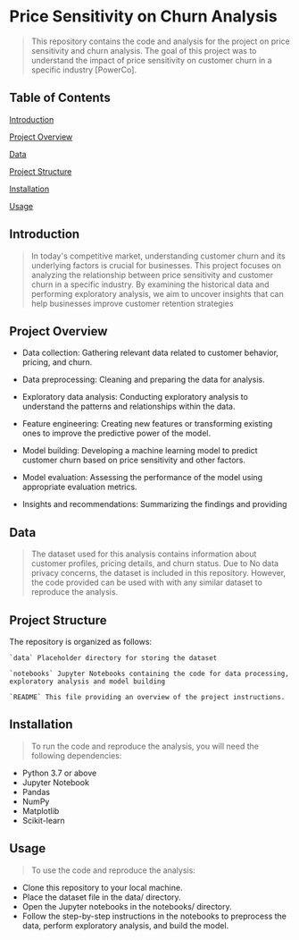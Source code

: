 # Price Sensitivity on Churn Analysis
> This repository contains the code and analysis for the project on price sensitivity and churn analysis. The goal of this project was to understand the impact of price sensitivity on customer churn in a specific industry [PowerCo].

 ## Table of Contents
  [Introduction](#Introduction)
  
  [Project Overview](#Project-Overview)
  
  [Data](#Data)
  
  [Project Structure](#Project-Structure)
  
  [Installation](#Installation)
  
  [Usage](#Usage)
  
  ## Introduction
  > In today's competitive market, understanding customer churn and its underlying factors is crucial for businesses. This project focuses on analyzing the relationship between price sensitivity and customer churn in a specific industry. By examining the historical data and performing exploratory analysis, we aim to uncover insights that can help businesses improve customer retention strategies
  
 ## Project Overview
  - Data collection: Gathering relevant data related to customer behavior, pricing, and churn.
  
  - Data preprocessing: Cleaning and preparing the data for analysis.
  - Exploratory data analysis: Conducting exploratory analysis to understand the patterns and relationships within the data.
  - Feature engineering: Creating new features or transforming existing ones to improve the predictive power of the model.
  - Model building: Developing a machine learning model to predict customer churn based on price sensitivity and other factors.
  - Model evaluation: Assessing the performance of the model using appropriate evaluation metrics.
  - Insights and recommendations: Summarizing the findings and providing 

## Data
> The dataset used for this analysis contains information about customer profiles, pricing details, and churn status. Due to No data privacy concerns, the dataset is  included in this repository. However, the code provided can be used with with any similar dataset to reproduce the analysis.

## Project Structure
  The repository is organized as follows:
  
    `data` Placeholder directory for storing the dataset
    
    `notebooks` Jupyter Notebooks containing the code for data processing, exploratory analysis and model building
    
    `README` This file providing an overview of the project instructions.
 
 ## Installation
 > To run the code and reproduce the analysis, you will need the following dependencies:
- Python 3.7 or above
- Jupyter Notebook
- Pandas
- NumPy
- Matplotlib
- Scikit-learn

## Usage
> To use the code and reproduce the analysis:
  - Clone this repository to your local machine.
  - Place the dataset file in the data/ directory.
  - Open the Jupyter notebooks in the notebooks/ directory.
  - Follow the step-by-step instructions in the notebooks to preprocess the data, perform exploratory analysis, and build the model.
    
